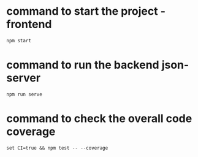 # command to start the project - frontend

    npm start

# command to run the backend json-server

    npm run serve

# command to check the overall code coverage

    set CI=true && npm test -- --coverage
